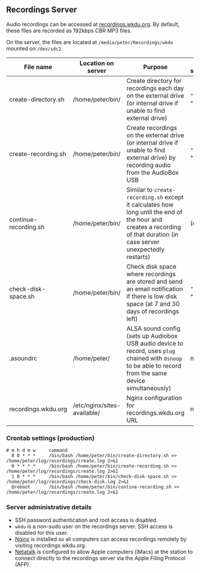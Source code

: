 ## Recordings Server

Audio recordings can be accessed at [recordings.wkdu.org](http://recordings.wkdu.org). By default, these files are recorded as 192kbps CBR MP3 files.

On the server, the files are located at `/media/peter/Recordings/wkdu` mounted on `/dev/sdc2`.

| File name | Location on server | Purpose | Crontab scheduling |
| --------- | ------------------ | ------- | ------------------ |
| create-directory.sh | /home/peter/bin/ | Create directory for recordings each day on the external drive (or internal drive if unable to find external drive) | `"0 0 * * *"` (daily) |
| create-recording.sh | /home/peter/bin/ | Create recordings on the external drive (or internal drive if unable to find external drive) by recording audio from the AudioBox USB | `"0 * * * *"` (hourly) |
| continue-recording.sh | /home/peter/bin/ | Similar to `create-recording.sh` except it calculates how long until the end of the hour and creates a recording of that duration (in case server unexpectedly restarts) | (on reboot) |
| check-disk-space.sh | /home/peter/bin/ | Check disk space where recordings are stored and send an email notification if there is low disk space (at 7 and 30 days of recordings left) | `"1 0 * * *"` (daily) |
| .asoundrc | /home/peter/ | ALSA sound config (sets up Audiobox USB audio device to record, uses `plug` chained with `dsnoop` to be able to record from the same device simultaneously) | n/a |
| recordings.wkdu.org | /etc/nginx/sites-available/ | Nginx configuration for recordings.wkdu.org URL | n/a |

### Crontab settings (production)

    # m h d m w     command
      0 0 * * *     /bin/bash /home/peter/bin/create-directory.sh >> /home/peter/log/recordings/create.log 2>&1
      0 * * * *     /bin/bash /home/peter/bin/create-recording.sh >> /home/peter/log/recordings/create.log 2>&1
      1 0 * * *     /bin/bash /home/peter/bin/check-disk-space.sh >> /home/peter/log/recordings/check-disk.log 2>&1
      @reboot       /bin/bash /home/peter/bin/contine-recording.sh >> /home/peter/log/recordings/create.log 2>&1

### Server administrative details

* SSH password authentication and root access is disabled.
* `wkdu` is a non-sudo user on the recordings server. SSH access is disabled for this user.
* [Nginx](http://nginx.org/en/docs/http/ngx_http_autoindex_module.html) is installed so all computers can access recordings remotely by visiting recordings.wkdu.org.
* [Netatalk](http://netatalk.sourceforge.net/) is configured to allow Apple computers (iMacs) at the station to connect directly to the recordings server via the Apple Filing Protocol (AFP).
